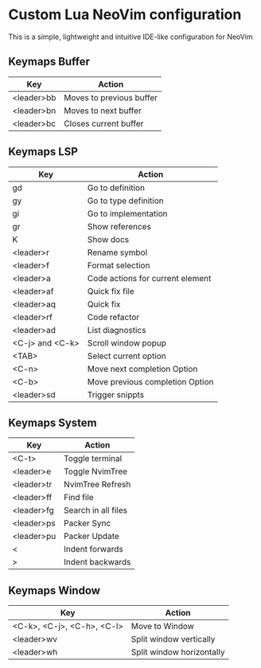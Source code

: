 # Custom Lua NeoVim configuration

This is a simple, lightweight and intuitive IDE-like configuration for NeoVim

## Keymaps Buffer

| Key          | Action                   |
| ------------ | ------------------------ |
| \<leader\>bb | Moves to previous buffer |
| \<leader\>bn | Moves to next buffer     |
| \<leader\>bc | Closes current buffer    |

## Keymaps LSP

| Key                 | Action                           |
| ------------------- | -------------------------------- |
| gd                  | Go to definition                 |
| gy                  | Go to type definition            |
| gi                  | Go to implementation             |
| gr                  | Show references                  |
| K                   | Show docs                        |
| \<leader\>r         | Rename symbol                    |
| \<leader\>f         | Format selection                 |
| \<leader\>a         | Code actions for current element |
| \<leader\>af        | Quick fix file                   |
| \<leader\>aq        | Quick fix                        |
| \<leader\>rf        | Code refactor                    |
| \<leader\>ad        | List diagnostics                 |
| \<C-j\> and \<C-k\> | Scroll window popup              |
| \<TAB\>             | Select current option            |
| \<C-n\>             | Move next completion Option      |
| \<C-b\>             | Move previous completion Option  |
| \<leader\>sd        | Trigger snippts                  |

## Keymaps System

| Key          | Action              |
| ------------ | ------------------- |
| \<C-t\>      | Toggle terminal     |
| \<leader\>e  | Toggle NvimTree     |
| \<leader\>tr | NvimTree Refresh    |
| \<leader\>ff | Find file           |
| \<leader\>fg | Search in all files |
| \<leader\>ps | Packer Sync         |
| \<leader\>pu | Packer Update       |
| \<            | Indent forwards     |
| \>            | Indent backwards    |

## Keymaps Window

| Key                                | Action                    |
| ---------------------------------- | ------------------------- |
| \<C-k\>, \<C-j\>, \<C-h\>, \<C-l\> | Move to Window            |
| \<leader\>wv                       | Split window vertically   |
| \<leader\>wh                       | Split window horizontally |
